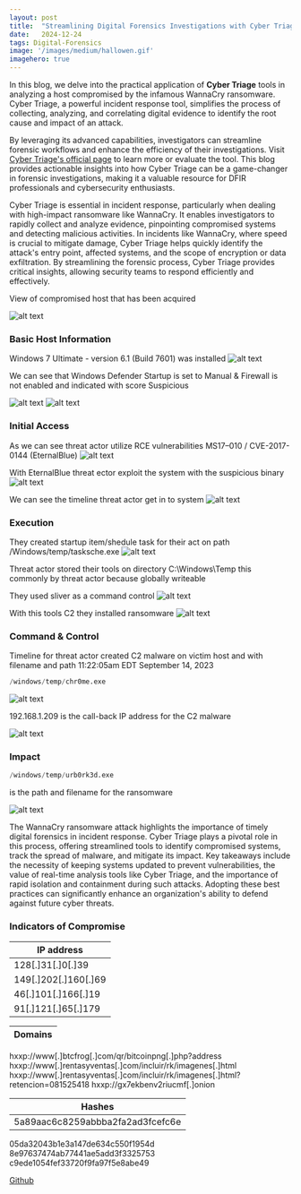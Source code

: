 ```yaml
---
layout:	post
title:	"Streamlining Digital Forensics Investigations with Cyber Triage"
date:	2024-12-24
tags: Digital-Forensics
image: '/images/medium/hallowen.gif'
imagehero: true
---
```


In this blog, we delve into the practical application of <b>Cyber Triage</b> tools in analyzing a host compromised by the infamous WannaCry ransomware. Cyber Triage, a powerful incident response tool, simplifies the process of collecting, analyzing, and correlating digital evidence to identify the root cause and impact of an attack.

By leveraging its advanced capabilities, investigators can streamline forensic workflows and enhance the efficiency of their investigations. Visit [Cyber Triage's official page](https://www.cybertriage.com/) to learn more or evaluate the tool. This blog provides actionable insights into how Cyber Triage can be a game-changer in forensic investigations, making it a valuable resource for DFIR professionals and cybersecurity enthusiasts.

Cyber Triage is essential in incident response, particularly when dealing with high-impact ransomware like WannaCry. It enables investigators to rapidly collect and analyze evidence, pinpointing compromised systems and detecting malicious activities. In incidents like WannaCry, where speed is crucial to mitigate damage, Cyber Triage helps quickly identify the attack's entry point, affected systems, and the scope of encryption or data exfiltration. By streamlining the forensic process, Cyber Triage provides critical insights, allowing security teams to respond efficiently and effectively.

View of compromised host that has been acquired

![alt text](/images/image-3.png)

### Basic Host Information

Windows 7 Ultimate - version 6.1 (Build 7601) was installed
![alt text](/images/image-4.png)

We can see that Windows Defender Startup is set to Manual & Firewall is not enabled and indicated with score Suspicious 

![alt text](/images/image-5.png)
![alt text](/images/image-6.png)

### Initial Access

As we can see threat actor utilize RCE vulnerabilities MS17–010 / CVE-2017-0144 (EternalBlue)
![alt text](/images/image-7.png)

With EternalBlue threat ector exploit the system with the suspicious binary
![alt text](/images/image-8.png)

We can see the timeline threat actor get in to system
![alt text](/images/image-9.png)

### Execution

They created startup item/shedule task for their act on path
/Windows/temp/tasksche.exe
![alt text](/images/image-15.png)

Threat actor stored their tools on directory C:\Windows\Temp this commonly by threat actor because globally writeable

They used sliver as a command control
![alt text](/images/image-10.png)

With this tools C2 they installed ransomware
![alt text](/images/image-11.png)

### Command & Control

Timeline for threat actor created C2 malware on victim host and with filename and path 11:22:05am EDT September 14, 2023

```python
/windows/temp/chr0me.exe
```

![alt text](/images/image-12.png)

192.168.1.209 is the call-back IP address for the C2 malware


![alt text](/images/image-13.png)

### Impact

```python
/windows/temp/urb0rk3d.exe
```  
is the path and filename for the ransomware

![alt text](/images/impacted-host.png)

The WannaCry ransomware attack highlights the importance of timely digital forensics in incident response. Cyber Triage plays a pivotal role in this process, offering streamlined tools to identify compromised systems, track the spread of malware, and mitigate its impact. Key takeaways include the necessity of keeping systems updated to prevent vulnerabilities, the value of real-time analysis tools like Cyber Triage, and the importance of rapid isolation and containment during such attacks. Adopting these best practices can significantly enhance an organization's ability to defend against future cyber threats.

### Indicators of Compromise

| IP address |
|------------|
| 128[.]31[.]0[.]39
| 149[.]202[.]160[.]69
| 46[.]101[.]166[.]19
| 91[.]121[.]65[.]179

| Domains |
|------------|
hxxp://www[.]btcfrog[.]com/qr/bitcoinpng[.]php?address
hxxp://www[.]rentasyventas[.]com/incluir/rk/imagenes[.]html
hxxp://www[.]rentasyventas[.]com/incluir/rk/imagenes[.]html?retencion=081525418
hxxp://gx7ekbenv2riucmf[.]onion

| Hashes |
|------------|
|5a89aac6c8259abbba2fa2ad3fcefc6e
05da32043b1e3a147de634c550f1954d
8e97637474ab77441ae5add3f3325753
c9ede1054fef33720f9fa97f5e8abe49

[Github](https://github.com/sophoslabs/IoCs/blob/master/Worm-WannaCry)